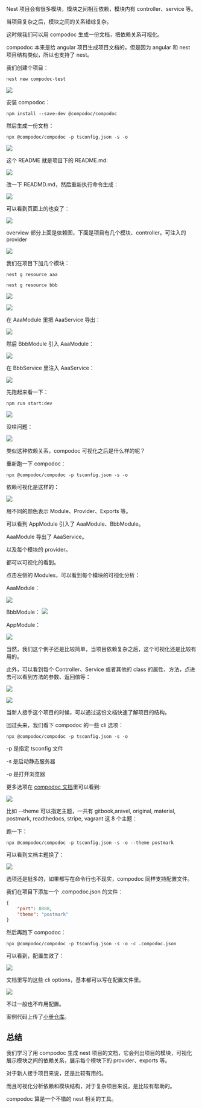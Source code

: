 Nest 项目会有很多模块，模块之间相互依赖，模块内有 controller、service 等。

当项目复杂之后，模块之间的关系错综复杂。

这时候我们可以用 compodoc 生成一份文档，把依赖关系可视化。

compodoc 本来是给 angular 项目生成项目文档的，但是因为 angular 和 nest 项目结构类似，所以也支持了 nest。

我们创建个项目：

```
nest new compodoc-test
```

![](//liushuaiyang.oss-cn-shanghai.aliyuncs.com/nest-docs/image/88-1.png)

安装 compodoc：

```
npm install --save-dev @compodoc/compodoc
```
然后生成一份文档：

```
npx @compodoc/compodoc -p tsconfig.json -s -o
```

![](//liushuaiyang.oss-cn-shanghai.aliyuncs.com/nest-docs/image/88-2.png)

这个 README 就是项目下的 README.md:

![](//liushuaiyang.oss-cn-shanghai.aliyuncs.com/nest-docs/image/88-3.png)

改一下 READMD.md，然后重新执行命令生成：

![](//liushuaiyang.oss-cn-shanghai.aliyuncs.com/nest-docs/image/88-4.png)

可以看到页面上的也变了：

![](//liushuaiyang.oss-cn-shanghai.aliyuncs.com/nest-docs/image/88-5.png)

overview 部分上面是依赖图，下面是项目有几个模块、controller，可注入的 provider

![](//liushuaiyang.oss-cn-shanghai.aliyuncs.com/nest-docs/image/88-6.png)

我们在项目下加几个模块：

```
nest g resource aaa

nest g resource bbb
```

![](//liushuaiyang.oss-cn-shanghai.aliyuncs.com/nest-docs/image/88-7.png)


![](//liushuaiyang.oss-cn-shanghai.aliyuncs.com/nest-docs/image/88-8.png)

在 AaaModule 里把 AaaService 导出：

![](//liushuaiyang.oss-cn-shanghai.aliyuncs.com/nest-docs/image/88-9.png)

然后 BbbModule 引入 AaaModule：

![](//liushuaiyang.oss-cn-shanghai.aliyuncs.com/nest-docs/image/88-10.png)

在 BbbService 里注入 AaaService：
 
![](//liushuaiyang.oss-cn-shanghai.aliyuncs.com/nest-docs/image/88-11.png)

先跑起来看一下：

```
npm run start:dev
```

![](//liushuaiyang.oss-cn-shanghai.aliyuncs.com/nest-docs/image/88-12.png)

没啥问题：

![](//liushuaiyang.oss-cn-shanghai.aliyuncs.com/nest-docs/image/88-13.png)

类似这种依赖关系，compodoc 可视化之后是什么样的呢？

重新跑一下 compodoc：
```
npx @compodoc/compodoc -p tsconfig.json -s -o
```
依赖可视化是这样的：

![](//liushuaiyang.oss-cn-shanghai.aliyuncs.com/nest-docs/image/88-14.png)

用不同的颜色表示 Module、Provider、Exports 等。

可以看到 AppModule 引入了 AaaModule、BbbModule。

AaaModule 导出了 AaaService。

以及每个模块的 provider。

都可以可视化的看到。

点击左侧的 Modules，可以看到每个模块的可视化分析：

AaaModule：

![](//liushuaiyang.oss-cn-shanghai.aliyuncs.com/nest-docs/image/88-15.png)

BbbModule：
![](//liushuaiyang.oss-cn-shanghai.aliyuncs.com/nest-docs/image/88-16.png)

AppModule：

![](//liushuaiyang.oss-cn-shanghai.aliyuncs.com/nest-docs/image/88-17.png)

当然，我们这个例子还是比较简单，当项目依赖复杂之后，这个可视化还是比较有用的。

此外，可以看到每个 Controller、Service 或者其他的 class 的属性、方法，点进去可以看到方法的参数、返回值等：


![](//liushuaiyang.oss-cn-shanghai.aliyuncs.com/nest-docs/image/88-18.png)

![](//liushuaiyang.oss-cn-shanghai.aliyuncs.com/nest-docs/image/88-19.png)

当新人接手这个项目的时候，可以通过这份文档快速了解项目的结构。

回过头来，我们看下 compodoc 的一些 cli 选项：

```
npx @compodoc/compodoc -p tsconfig.json -s -o
```

-p 是指定 tsconfig 文件

-s 是启动静态服务器

-o 是打开浏览器

更多选项在 [compodoc 文档](https://compodoc.app/guides/options.html)里可以看到:


![](//liushuaiyang.oss-cn-shanghai.aliyuncs.com/nest-docs/image/88-20.png)

比如 --theme 可以指定主题，一共有 gitbook,aravel, original, material, postmark, readthedocs, stripe, vagrant 这 8 个主题：

跑一下：
```
npx @compodoc/compodoc -p tsconfig.json -s -o --theme postmark
```

可以看到文档主题换了：

![](//liushuaiyang.oss-cn-shanghai.aliyuncs.com/nest-docs/image/88-21.png)

选项还是挺多的，如果都写在命令行也不现实，compodoc 同样支持配置文件。

我们在项目下添加一个 .compodoc.json 的文件：

```json
{
    "port": 8888,
    "theme": "postmark"
}
```

然后再跑下 compodoc：

```
npx @compodoc/compodoc -p tsconfig.json -s -o -c .compodoc.json
```

可以看到，配置生效了：

![](//liushuaiyang.oss-cn-shanghai.aliyuncs.com/nest-docs/image/88-22.png)

文档里写的这些 cli options，基本都可以写在配置文件里。

![](//liushuaiyang.oss-cn-shanghai.aliyuncs.com/nest-docs/image/88-23.png)

不过一般也不咋用配置。

案例代码上传了[小册仓库](https://github.com/QuarkGluonPlasma/nestjs-course-code/tree/main/compodoc-test)。

## 总结

我们学习了用 compodoc 生成 nest 项目的文档，它会列出项目的模块，可视化展示模块之间的依赖关系，展示每个模块下的 provider、exports 等。

对于新人接手项目来说，还是比较有用的。

而且可视化分析依赖和模块结构，对于复杂项目来说，是比较有帮助的。

compodoc 算是一个不错的 nest 相关的工具。
